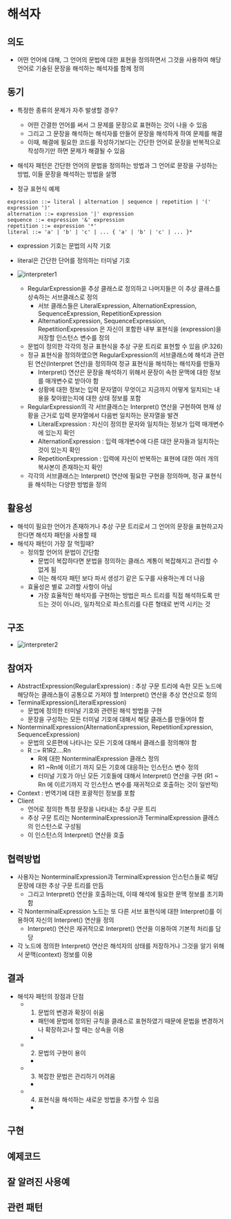 # 해석자
## 의도
- 어떤 언어에 대해, 그 언어의 문법에 대한 표현을 정의하면서 그것을 사용하여 해당 언어로 기술된 문장을 해석하는 해석자를 함께 정의

## 동기
- 특정한 종류의 문제가 자주 발생할 경우?
  - 어떤 간결한 언어를 써서 그 문제를 문장으로 표현하는 것이 나을 수 있음
  - 그리고 그 문장을 해석하는 해석자를 만들어 문장을 해석하게 하여 문제를 해결
  - 이때, 해결에 필요한 코드를 작성하기보다는 간단한 언어로 문장을 반복적으로 작성하기만 하면 문제가 해결될 수 있음 

- 해석자 패턴은 간단한 언어의 문법을 정의하는 방법과 그 언어로 문장을 구성하는 방법, 이들 문장을 해석하는 방법을 설명

- 정규 표현식 예제
```
expression ::= literal | alternation | sequence | repetition | '(' expression ')'
alternation ::= expression '|' expression
sequence ::= expression '&' expression
repetition ::= expression '*'
literal ::= 'a' | 'b' | 'c' | ... { 'a' | 'b' | 'c' | ... }*
```
  - expression 기호는 문법의 시작 기호
  - literal은 간단한 단어를 정의하는 터미널 기호

- ![interpreter1](https://user-images.githubusercontent.com/7076334/138876304-feedb40f-a8e7-4cf3-bd40-0512f176c1f8.png)
  - RegularExpression을 추상 클래스로 정의하고 나머지들은 이 추상 클래스를 상속하는 서브클래스로 정의
    - 서브 클래스들은 LiteralExpression, AlternationExpression, SequenceExpression, RepetitionExpression
    - AlternationExpression, SequenceExpression, RepetitionExpression 은 자신이 포함한 내부 표현식을 (expression)을 저장할 인스턴스 변수를 정의
  - 문법이 정의한 각각의 정규 표현식을 추상 구문 트리로 표현할 수 있음  (P.326)
  - 정규 표현식을 정의하였으면 RegularExpression의 서브클래스에 해석과 관련된 연산(Interpret 연산)을 정의하여 정규 표현식을 해석하는 해석자를 만들자
    - Interpret() 연산은 문장을 해석하기 위해서 문장이 속한 문맥에 대한 정보를 매개변수로 받아야 함
    - 상황에 대한 정보는 입력 문자열이 무엇이고 지금까지 어떻게 일치되는 내용을 찾아왔는지에 대한 상태 정보를 포함
  - RegularExpression의 각 서브클래스는 Interpret() 연산을 구현하여 현재 상황을 근거로 입력 문자열에서 다음번 일치하는 문자열을 발견
    - LiteralExpression : 자신이 정의한 문자와 일치하는 정보가 입력 매개변수에 있는지 확인
    - AlternationExpression : 입력 매개변수에 다른 대안 문자들과 일치하는 것이 있는지 확인
    - RepetitionExpression : 입력에 자신이 반복하는 표현에 대한 여러 개의 복사본이 존재하는지 확인
  - 각각의 서브클래스는 Interpret() 연산에 필요한 구현을 정의하며, 정규 표현식을 해석하는 다양한 방법을 정의

## 활용성
- 해석이 필요한 언어가 존재하거나 추상 구문 트리로서 그 언어의 문장을 표현하고자 한다면 해석자 패턴을 사용할 때
- 해석자 패턴이 가장 잘 먹힐때?
  - 정의할 언어의 문법이 간단함
    - 문법이 복잡하다면 분법을 정의하는 클래스 계통이 복잡해지고 관리할 수 없게 됨
    - 이는 해석자 패턴 보다 파서 생성기 같은 도구를 사용하는게 더 나음
  - 효율성은 별로 고려할 사항이 아님
    - 가장 효율적인 해석자를 구현하는 방법은 파스 트리를 직접 해석하도록 만드는 것이 아니라, 일차적으로 파스트리를 다른 형태로 번역 시키는 것

## 구조
- ![interpreter2](https://user-images.githubusercontent.com/7076334/138882161-ebfa46e3-e022-40b7-9d6d-55132233a330.png)

## 참여자
- AbstractExpression(RegularExpression) : 추상 구문 트리에 속한 모든 노드에 해당하는 클래스들이 공통으로 가져야 할 Interpret() 연산을 추상 연산으로 정의
- TerminalExpression(LiteralExpression)
  - 문법에 정의한 터미널 기호와 관련된 해석 방법을 구현
  - 문장을 구성하는 모든 터미널 기호에 대해서 해당 클래스를 만들어야 함
- NonterminalExpression(AlternationExpression, RepetitionExpression, SequenceExpression)
  - 문법의 오른편에 나타나는 모든 기호에 대해서 클래스를 정의해야 함 
  - R ::= R1R2....Rn
    - R에 대한 NonterminalExpression 클래스 정의
    - R1 ~Rn에 이르기 까지 모든 기호에 대응하는 인스턴스 변수 정의
    - 터미널 기호가 아닌 모든 기호들에 대해서 Interpret() 연산을 구현 (R1 ~ Rn 에 이르기까지 각 인스턴스 변수를 재귀적으로 호출하는 것이 일반적)
- Context : 번역기에 대한 포괄적인 정보를 포함
- Client
  - 언어로 정의한 특정 문장을 나타내는 추상 구문 트리
  - 추상 구문 트리는 NonterminalExpression과 TerminalExpression 클래스의 인스턴스로 구성됨
  - 이 인스턴스의 Interpret() 연산을 호출

## 협력방법
- 사용자는 NonterminalExpression과 TerminalExpression 인스턴스들로 해당 문장에 대한 추상 구문 트리를 만듬
  - 그리고 Interpret() 연산을 호출하는데, 이때 해석에 필요한 문맥 정보를 초기화함
- 각 NonterminalExpression 노드는 또 다른 서브 표현식에 대한 Interpret()를 이용하여 자신의 Interpret() 연산을 정의
  - Interpret() 연산은 재귀적으로 Interpret() 연산을 이용하여 기본적 처리를 담당
- 각 노드에 정의한 Interpret() 연산은 해석자의 상태를 저장하거나 그것을 알기 위해서 문맥(context) 정보를 이용

## 결과
- 해석자 패턴의 장점과 단점
  - 1) 문법의 변경과 확장이 쉬움
    - 패턴에 문법에 정의된 규칙을 클래스로 표현하였기 때문에 문법을 변경하거나 확장하고나 할 때는 상속을 이용
    -  
  - 2) 문법의 구현이 용이
    - 
  - 3) 복잡한 문법은 관리하기 어려움
    - 
  - 4) 표현식을 해석하는 새로운 방법을 추가할 수 있음 
    - 

## 구현


## 예제코드

## 잘 알려진 사용예

## 관련 패턴

